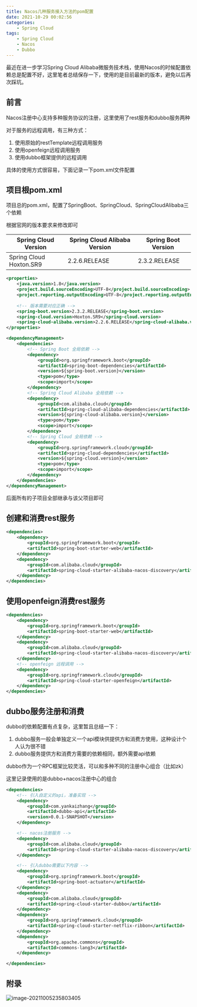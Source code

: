 ```yaml
---
title: Nacos几种服务接入方法的pom配置
date: 2021-10-29 00:02:56
categories:
    - Spring Cloud
tags:
    - Spring Cloud
    - Nacos
    - Dubbo
---
```


最近在进一步学习Spring Cloud Alibaba微服务技术栈，使用Nacos的时候配置依赖总是配置不好，这里笔者总结保存一下，使用的是目前最新的版本，避免以后再次踩坑。



## 前言

Nacos注册中心支持多种服务协议的注册，这里使用了rest服务和dubbo服务两种

对于服务的远程调用，有三种方式：

1.   使用原始的restTemplate远程调用服务
2.   使用openfeign远程调用服务
3.   使用dubbo框架提供的远程调用

具体的使用方式很容易，下面记录一下pom.xml文件配置





## 项目根pom.xml

项目总的pom.xml，配置了SpringBoot、SpringCloud、SpringCloudAlibaba三个依赖

根据官网的版本要求来修改即可

| Spring Cloud Version    | Spring Cloud Alibaba Version | Spring Boot Version |
| ----------------------- | ---------------------------- | ------------------- |
| Spring Cloud Hoxton.SR9 | 2.2.6.RELEASE                | 2.3.2.RELEASE       |

```xml
<properties>
    <java.version>1.8</java.version>
    <project.build.sourceEncoding>UTF-8</project.build.sourceEncoding>
    <project.reporting.outputEncoding>UTF-8</project.reporting.outputEncoding>
    
    <!-- 版本需要对应正确 -->
    <spring-boot.version>2.3.2.RELEASE</spring-boot.version>
    <spring-cloud.version>Hoxton.SR9</spring-cloud.version>
    <spring-cloud-alibaba.version>2.2.6.RELEASE</spring-cloud-alibaba.version>
</properties>

<dependencyManagement>
    <dependencies>
        <!-- Spring Boot 全局依赖 -->
        <dependency>
            <groupId>org.springframework.boot</groupId>
            <artifactId>spring-boot-dependencies</artifactId>
            <version>${spring-boot.version}</version>
            <type>pom</type>
            <scope>import</scope>
        </dependency>
        <!-- Spring Cloud Alibaba 全局依赖 -->
        <dependency>
            <groupId>com.alibaba.cloud</groupId>
            <artifactId>spring-cloud-alibaba-dependencies</artifactId>
            <version>${spring-cloud-alibaba.version}</version>
            <type>pom</type>
            <scope>import</scope>
        </dependency>
        <!-- Spring Cloud 全局依赖 -->
        <dependency>
            <groupId>org.springframework.cloud</groupId>
            <artifactId>spring-cloud-dependencies</artifactId>
            <version>${spring-cloud.version}</version>
            <type>pom</type>
            <scope>import</scope>
        </dependency>
    </dependencies>
</dependencyManagement>
```

后面所有的子项目全部继承与该父项目即可



## 创建和消费rest服务

```xml
<dependencies>
    <dependency>
        <groupId>org.springframework.boot</groupId>
        <artifactId>spring-boot-starter-web</artifactId>
    </dependency>
    <dependency>
        <groupId>com.alibaba.cloud</groupId>
        <artifactId>spring-cloud-starter-alibaba-nacos-discovery</artifactId>
    </dependency>
</dependencies>
```



## 使用openfeign消费rest服务

```xml
<dependencies>
    <dependency>
        <groupId>org.springframework.boot</groupId>
        <artifactId>spring-boot-starter-web</artifactId>
    </dependency>
    <dependency>
        <groupId>com.alibaba.cloud</groupId>
        <artifactId>spring-cloud-starter-alibaba-nacos-discovery</artifactId>
    </dependency>
    <!-- openfeign 远程调用 -->
    <dependency>
        <groupId>org.springframework.cloud</groupId>
        <artifactId>spring-cloud-starter-openfeign</artifactId>
    </dependency>
</dependencies>
```



## dubbo服务注册和消费

dubbo的依赖配置有点复杂，这里暂且总结一下：

1.   dubbo服务一般会单独定义一个api模块供提供方和消费方使用，这种设计个人认为很不错
2.   dubbo服务提供方和消费方需要的依赖相同，额外需要api依赖

dubbo作为一个RPC框架比较灵活，可以和多种不同的注册中心组合（比如zk）

这里记录使用的是dubbo+nacos注册中心的组合

```xml
<dependencies>
    <!-- 引入自定义的api，准备实现 -->
    <dependency>
        <groupId>com.yankaizhang</groupId>
        <artifactId>dubbo-api</artifactId>
        <version>0.0.1-SNAPSHOT</version>
    </dependency>

    <!-- nacos注册服务 -->
    <dependency>
        <groupId>com.alibaba.cloud</groupId>
        <artifactId>spring-cloud-starter-alibaba-nacos-discovery</artifactId>
    </dependency>

    <!-- 引入dubbo需要以下内容 -->
    <dependency>
        <groupId>org.springframework.boot</groupId>
        <artifactId>spring-boot-actuator</artifactId>
    </dependency>
    <dependency>
        <groupId>com.alibaba.cloud</groupId>
        <artifactId>spring-cloud-starter-dubbo</artifactId>
    </dependency>
    <dependency>
        <groupId>org.springframework.cloud</groupId>
        <artifactId>spring-cloud-starter-netflix-ribbon</artifactId>
    </dependency>
    <dependency>
        <groupId>org.apache.commons</groupId>
        <artifactId>commons-lang3</artifactId>
    </dependency>

</dependencies>
```



## 附录

![image-20211005235803405](https://gitee.com/dzzhyk/MarkdownPics/raw/master/image-20211005235803405.png)

